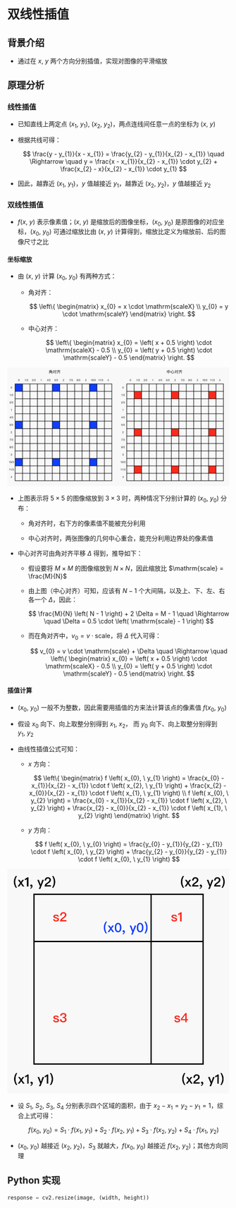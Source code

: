 # 双线性插值

## 背景介绍

- 通过在 $x, \ y$ 两个方向分别插值，实现对图像的平滑缩放

## 原理分析

### 线性插值

- 已知直线上两定点 $\left( x_{1}, \ y_{1} \right), \ \left( x_{2}, \ y_{2} \right)$，两点连线间任意一点的坐标为 $\left( x, \ y \right)$

- 根据共线可得：

  $$
  \frac{y - y_{1}}{x - x_{1}} = \frac{y_{2} - y_{1}}{x_{2} - x_{1}} \quad \Rightarrow \quad y = \frac{x - x_{1}}{x_{2} - x_{1}} \cdot y_{2} + \frac{x_{2} - x}{x_{2} - x_{1}} \cdot y_{1} 
  $$

- 因此，越靠近 $\left( x_{1}, \ y_{1} \right)$，$y$ 值越接近 $y_{1}$，越靠近 $\left( x_{2}, \ y_{2} \right)$，$y$ 值越接近 $y_{2}$

### 双线性插值

- $f \left( x, \ y \right)$ 表示像素值；$\left( x, \ y \right)$ 是缩放后的图像坐标，$\left( x_{0}, \ y_{0} \right)$ 是原图像的对应坐标，$\left( x_{0}, \ y_{0} \right)$ 可通过缩放比由 $\left( x, \ y \right)$ 计算得到，缩放比定义为缩放前、后的图像尺寸之比

#### 坐标缩放

- 由 $\left( x, \ y \right)$ 计算 $\left( x_{0}, \ y_{0} \right)$ 有两种方式：

  - 角对齐：

    $$
    \left\{ \begin{matrix} x_{0} = x \cdot \mathrm{scaleX} \\ y_{0} = y \cdot \mathrm{scaleY} \end{matrix} \right.
    $$

  - 中心对齐：

    $$
    \left\{ \begin{matrix} x_{0} = \left( x + 0.5 \right) \cdot \mathrm{scaleX} - 0.5 \\ y_{0} = \left( y + 0.5 \right) \cdot \mathrm{scaleY} - 0.5 \end{matrix} \right. 
    $$

<center>
<img src="images/bilinear_interpolation_scale.png"/>
</center>

- 上图表示将 $5 \times 5$ 的图像缩放到 $3 \times 3$ 时，两种情况下分别计算的 $\left( x_{0}, \ y_{0} \right)$ 分布：

  - 角对齐时，右下方的像素值不能被充分利用

  - 中心对齐时，两张图像的几何中心重合，能充分利用边界处的像素值

- 中心对齐可由角对齐平移 $\Delta$ 得到，推导如下：

  - 假设要将 $M \times M$ 的图像缩放到 $N \times N$，因此缩放比 $\mathrm{scale} = \frac{M}{N}$

  - 由上图（中心对齐）可知，应该有 $N - 1$ 个大间隔，以及上、下、左、右各一个 $\Delta$，因此：

    $$
    \frac{M}{N} \left( N - 1 \right) + 2 \Delta = M - 1 \quad \Rightarrow \quad \Delta = 0.5 \cdot \left( \mathrm{scale} - 1 \right)
    $$

  - 而在角对齐中，$v_{0} = v \cdot \mathrm{scale}$，将 $\Delta$ 代入可得：

    $$
    v_{0} = v \cdot \mathrm{scale} + \Delta \quad \Rightarrow \quad \left\{ \begin{matrix} x_{0} = \left( x + 0.5 \right) \cdot \mathrm{scaleX} - 0.5 \\ y_{0} = \left( y + 0.5 \right) \cdot \mathrm{scaleY} - 0.5 \end{matrix} \right.
    $$

#### 插值计算

- $\left( x_{0}, \ y_{0} \right)$ 一般不为整数，因此需要用插值的方来法计算该点的像素值 $f \left( x_{0}, \ y_{0} \right)$

- 假设 $x_{0}$ 向下、向上取整分别得到 $x_{1}, \ x_{2}$， 而 $y_{0}$ 向下、向上取整分别得到 $y_{1}, \ y_{2}$

- 由线性插值公式可知：

  - $x$ 方向：

    $$
    \left\{ \begin{matrix} f \left( x_{0}, \ y_{1} \right) = \frac{x_{0} - x_{1}}{x_{2} - x_{1}} \cdot f \left( x_{2}, \ y_{1} \right) + \frac{x_{2} - x_{0}}{x_{2} - x_{1}} \cdot f \left( x_{1}, \ y_{1} \right) \\ f \left( x_{0}, \ y_{2} \right) = \frac{x_{0} - x_{1}}{x_{2} - x_{1}} \cdot f \left( x_{2}, \ y_{2} \right) + \frac{x_{2} - x_{0}}{x_{2} - x_{1}} \cdot f \left( x_{1}, \ y_{2} \right) \end{matrix} \right.
    $$

  - $y$ 方向：

    $$
    f \left( x_{0}, \ y_{0} \right) = \frac{y_{0} - y_{1}}{y_{2} - y_{1}} \cdot f \left( x_{0}, \ y_{2} \right) + \frac{y_{2} - y_{0}}{y_{2} - y_{1}} \cdot f \left( x_{0}, \ y_{1} \right)
    $$

<center>
<img src="images/bilinear_interpolation.png"/>
</center>

- 设 $S_{1}, \ S_{2}, \ S_{3}, \ S_{4}$ 分别表示四个区域的面积，由于 $x_{2} - x_{1} = y_{2} - y_{1} = 1$，综合上式可得：

  $$
  f \left( x_{0}, \ y_{0} \right) = S_{1} \cdot f \left( x_{1}, \ y_{1} \right) + S_{2} \cdot f \left( x_{2}, \ y_{1} \right) + S_{3} \cdot f \left( x_{2}, \ y_{2} \right) + S_{4} \cdot f \left( x_{1}, \ y_{2} \right)
  $$

- $\left( x_{0}, \ y_{0} \right)$ 越接近 $\left( x_{2}, \ y_{2} \right)$，$S_{3}$ 就越大，$f \left( x_{0}, \ y_{0} \right)$ 越接近 $f \left( x_{2}, \ y_{2} \right)$；其他方向同理

## $\mathrm{Python}$ 实现

```python
response = cv2.resize(image, (width, height))
```